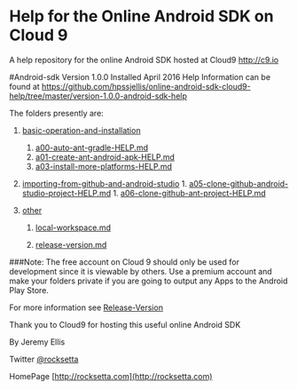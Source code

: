 # Help for the Online Android SDK on Cloud 9
A help repository for the online Android SDK hosted at Cloud9 http://c9.io


#Android-sdk Version 1.0.0
Installed April 2016 Help Information can be found at https://github.com/hpssjellis/online-android-sdk-cloud9-help/tree/master/version-1.0.0-android-sdk-help

The folders presently are:

1. [basic-operation-and-installation](https://github.com/hpssjellis/online-android-sdk-cloud9-help/tree/master/version-1.0.0-android-sdk-help/basic-operation-and-installation)
   1. [a00-auto-ant-gradle-HELP.md](https://github.com/hpssjellis/online-android-sdk-cloud9-help/tree/master/version-1.0.0-android-sdk-help/basic-operation-and-installation/a00-auto-ant-gradle-HELP.md)
   1. [a01-create-ant-android-apk-HELP.md](https://github.com/hpssjellis/online-android-sdk-cloud9-help/tree/master/version-1.0.0-android-sdk-help/basic-operation-and-installation/a01-create-ant-android-apk-HELP.md)
   1. [a03-install-more-platforms-HELP.md](https://github.com/hpssjellis/online-android-sdk-cloud9-help/tree/master/version-1.0.0-android-sdk-help/basic-operation-and-installation/a03-install-more-platforms-HELP.md)






1. [importing-from-github-and-android-studio](https://github.com/hpssjellis/online-android-sdk-cloud9-help/tree/master/version-1.0.0-android-sdk-help/importing-from-github-and-android-studio)
       1. [a05-clone-github-android-studio-project-HELP.md](https://github.com/hpssjellis/online-android-sdk-cloud9-help/tree/master/version-1.0.0-android-sdk-help/importing-from-github-and-android-studio/a05-clone-github-android-studio-project-HELP.md)
       1. [a06-clone-github-ant-project-HELP.md](https://github.com/hpssjellis/online-android-sdk-cloud9-help/tree/master/version-1.0.0-android-sdk-help/importing-from-github-and-android-studio/a06-clone-github-ant-project-HELP.md)


1. [other](https://github.com/hpssjellis/online-android-sdk-cloud9-help/tree/master/version-1.0.0-android-sdk-help/other)

   1. [local-workspace.md](https://github.com/hpssjellis/online-android-sdk-cloud9-help/tree/master/version-1.0.0-android-sdk-help/other/local-workspace.md)
 
   1. [release-version.md](https://github.com/hpssjellis/online-android-sdk-cloud9-help/tree/master/version-1.0.0-android-sdk-help/other/release-version.md)



###Note: The free account on Cloud 9 should only be used for development since it is viewable by others. Use a premium account and make your folders private if you are going to output any Apps to the Android Play Store. 

For more information see [Release-Version](https://github.com/hpssjellis/online-android-sdk-cloud9-help/blob/master/version-1.0.0-android-sdk-help/other/release-version.md)  


Thank you to Cloud9 for hosting this useful online Android SDK

By Jeremy Ellis

Twitter [@rocksetta](https://twitter.com/rocksetta)

HomePage [http://rocksetta.com](http://rocksetta.com)




